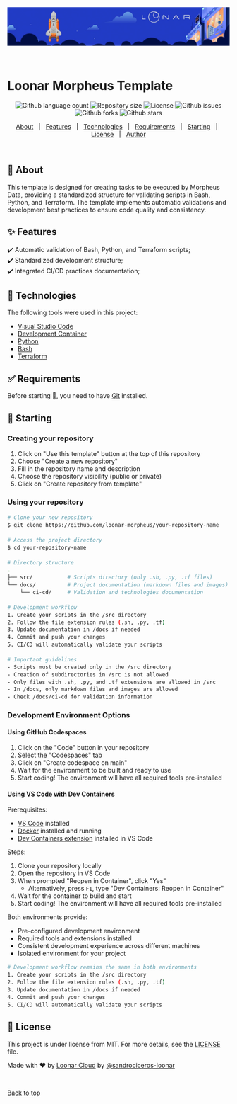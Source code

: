 <div align="center" id="top">
  <img src="./assets/images/loonarbr_cover.jpeg" alt="Loonar cover art" />

  &#xa0;

</div>

# Loonar Morpheus Template


<p align="center">

  <img alt="Github language count" src="https://img.shields.io/github/languages/count/loonar-morpheus/{{REPOSITORY_NAME}}?color=56BEB8">

  <img alt="Repository size" src="https://img.shields.io/github/repo-size/loonar-morpheus/{{REPOSITORY_NAME}}?color=56BEB8">

  <img alt="License" src="https://img.shields.io/github/license/loonar-morpheus/{{REPOSITORY_NAME}}?color=56BEB8">

  <img alt="Github issues" src="https://img.shields.io/github/issues/loonar-morpheus/{{REPOSITORY_NAME}}?color=56BEB8" />
  <img alt="Github forks" src="https://img.shields.io/github/forks/loonar-morpheus/{{REPOSITORY_NAME}}?color=56BEB8" />

  <img alt="Github stars" src="https://img.shields.io/github/stars/loonar-morpheus/{{REPOSITORY_NAME}}?color=56BEB8" />
</p>

<!-- Status -->

<!-- <h4 align="center"> 
  🚧  Loonar Morpheus Template 🚀 Under construction...  🚧
</h4> 

<hr> -->

<p align="center">
  <a href="#dart-about">About</a> &#xa0; | &#xa0;
  <a href="#sparkles-features">Features</a> &#xa0; | &#xa0;
  <a href="#rocket-technologies">Technologies</a> &#xa0; | &#xa0;
  <a href="#white_check_mark-requirements">Requirements</a> &#xa0; | &#xa0;
  <a href="#checkered_flag-starting">Starting</a> &#xa0; | &#xa0;
  <a href="#memo-license">License</a> &#xa0; | &#xa0;
  <a href="https://github.com/loonar-morpheus" target="_blank">Author</a>
</p>

<br>

## :dart: About

This template is designed for creating tasks to be executed by Morpheus Data, providing a standardized structure for validating scripts in Bash, Python, and Terraform. The template implements automatic validations and development best practices to ensure code quality and consistency.

## :sparkles: Features

:heavy_check_mark: Automatic validation of Bash, Python, and Terraform scripts;\
:heavy_check_mark: Standardized development structure;\
:heavy_check_mark: Integrated CI/CD practices documentation;

## :rocket: Technologies

The following tools were used in this project:

- [Visual Studio Code](https://code.visualstudio.com/)
- [Development Container](https://containers.dev/)
- [Python](https://python.org/)
- [Bash](https://www.gnu.org/software/bash/)
- [Terraform](https://www.terraform.io/)

## :white_check_mark: Requirements

Before starting :checkered_flag:, you need to have [Git](https://git-scm.com) installed.

## :checkered_flag: Starting

### Creating your repository

1. Click on "Use this template" button at the top of this repository
2. Choose "Create a new repository"
3. Fill in the repository name and description
4. Choose the repository visibility (public or private)
5. Click on "Create repository from template"

### Using your repository

```bash
# Clone your new repository
$ git clone https://github.com/loonar-morpheus/your-repository-name

# Access the project directory
$ cd your-repository-name

# Directory structure
.
├── src/           # Scripts directory (only .sh, .py, .tf files)
└── docs/          # Project documentation (markdown files and images)
    └── ci-cd/     # Validation and technologies documentation

# Development workflow
1. Create your scripts in the /src directory
2. Follow the file extension rules (.sh, .py, .tf)
3. Update documentation in /docs if needed
4. Commit and push your changes
5. CI/CD will automatically validate your scripts

# Important guidelines
- Scripts must be created only in the /src directory
- Creation of subdirectories in /src is not allowed
- Only files with .sh, .py, and .tf extensions are allowed in /src
- In /docs, only markdown files and images are allowed
- Check /docs/ci-cd for validation information
```

### Development Environment Options

#### Using GitHub Codespaces

1. Click on the "Code" button in your repository
2. Select the "Codespaces" tab
3. Click on "Create codespace on main"
4. Wait for the environment to be built and ready to use
5. Start coding! The environment will have all required tools pre-installed

#### Using VS Code with Dev Containers

Prerequisites:
- [VS Code](https://code.visualstudio.com/) installed
- [Docker](https://www.docker.com/) installed and running
- [Dev Containers extension](https://marketplace.visualstudio.com/items?itemName=ms-vscode-remote.remote-containers) installed in VS Code

Steps:
1. Clone your repository locally
2. Open the repository in VS Code
3. When prompted "Reopen in Container", click "Yes"
   - Alternatively, press `F1`, type "Dev Containers: Reopen in Container"
4. Wait for the container to build and start
5. Start coding! The environment will have all required tools pre-installed

Both environments provide:
- Pre-configured development environment
- Required tools and extensions installed
- Consistent development experience across different machines
- Isolated environment for your project

```bash
# Development workflow remains the same in both environments
1. Create your scripts in the /src directory
2. Follow the file extension rules (.sh, .py, .tf)
3. Update documentation in /docs if needed
4. Commit and push your changes
5. CI/CD will automatically validate your scripts
```

## :memo: License

This project is under license from MIT. For more details, see the [LICENSE](LICENSE.md) file.

Made with :heart: by <a href="https://loonar.cloud" target="_blank">Loonar Cloud</a> by  [@sandrociceros-loonar](https://github.com/sandrociceros-loonar)

&#xa0;

<a href="#top">Back to top</a>
